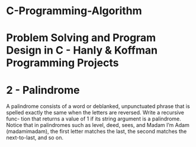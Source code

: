 # C-Programming-Algorithm
# Problem Solving and Program Design in C - Hanly & Koffman Programming Projects


# 2 - Palindrome 
A palindrome consists of a word or deblanked, unpunctuated phrase that is
spelled exactly the same when the letters are reversed. Write a recursive func-
tion that returns a value of 1 if its string argument is a palindrome. Notice that in
palindromes such as level, deed, sees, and Madam I’m Adam (madamimadam),
the first letter matches the last, the second matches the next-to-last, and so on.

